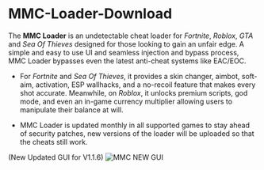 # MMC-Loader-Download
The **MMC Loader** is an undetectable cheat loader for *Fortnite*, *Roblox*, *GTA* and *Sea Of Thieves* designed for those looking to gain an unfair edge. A simple and easy to use UI and seamless injection and bypass process, MMC Loader bypasses even the latest anti-cheat systems like EAC/EOC. 

- For *Fortnite* and *Sea Of Thieves*, it provides a skin changer, aimbot, soft-aim, activation, ESP wallhacks, and a no-recoil feature that makes every shot accurate. Meanwhile, on *Roblox*, it unlocks premium scripts, god mode, and even an in-game currency multiplier allowing users to manipulate their balance at will.

- MMC Loader is updated monthly in all supported games to stay ahead of security patches, new versions of the loader will be uploaded so that the cheats still work.

(New Updated GUI for V1.1.6)
![MMC NEW GUI](https://github.com/user-attachments/assets/3d40271a-c9d0-488c-b0a7-817e811c990e)
